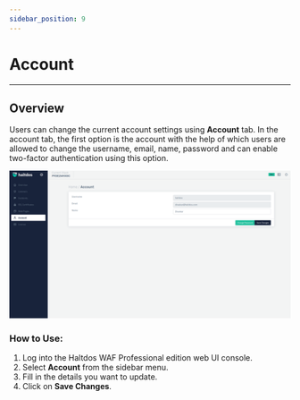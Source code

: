 ```yaml
---
sidebar_position: 9
---
```




# Account


---

## Overview
Users can change the current account settings using **Account** tab. In the account tab, the first option is the account with the help of which users are allowed to change the username, email, name, password and can enable two-factor authentication using this option.

![Account](/img/pro-waf/docs/account.png)

### How to Use:
1. Log into the Haltdos WAF Professional edition web UI console.
2. Select **Account** from the sidebar menu.
3. Fill in the details you want to update.
4. Click on **Save Changes**.
